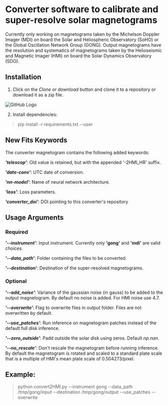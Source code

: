 # Converter software to calibrate and super-resolve solar magnetograms

Currently only working on magnetograms taken by the Michelson Doppler Imager (MDI) on board the Solar and Heliospheric Observatory (SoHO) or the Global Oscillation Network Group (GONG).  Output magnetograms have the resolution and systematics of magnetograms taken by the Helioseismic and Magnetic Imager (HMI) on board the Solar Dynamics Observatory (SDO).

## Installation

1. Click on the _Clone or download_ button and clone it to a repository or download it as a zip file.

![GitHub Logo](https://help.github.com/assets/images/help/repository/clone-repo-clone-url-button.png)

2. Install dependencies:

> pip install -r requirements.txt --user


## New Fits Keywords

The converter magnetogram contains the following added keywords:

***'telescop'***:  Old value is retained, but with the appended '-2HMI_HR' suffix.

***'date-conv'***:  UTC date of conversion.

***'nn-model'***:  Name of neural network architecture.

***'loss'***:  Loss parameters.

***'converter_doi'***: DOI pointing to this converter's repository

## Usage Arguments

### Required

***'--instrument'***: Input instrument.  Currently only **'gong'** and **'mdi'** are valid choices.

***'--data_path'***: Folder containing the files to be converted.

***'--destination'***: Destination of the super-resolved magnetograms.

### Optional

***'--add_noise'***: Variance of the gaussian noise (in gauss) to be added to the output magnetogram.  By default no noise is added.  For HMI noise use 4.7.

***'--overwrite'***: Flag to overwrite files in output folder.  Files are not overwritten by default.

***'--use_patches'***:  Run inference on magnetogram patches instead of the default full disk inference.

***'--zero_outside'***: Padd outside the solar disk using zeros.  Default *np.nan*.

***'--no_rescale'***: Don't rescale the magnetogram before running inference.  By default the magnetogram is rotated and scaled to a standard plate scale that is a multiple of HMI's mean plate scale of 0.504273/pixel. 

## Example:
>python convert2HMI.py --instrument gong --data_path /tmp/gong/input --destination /tmp/gong/output --use_patches --overwrite
